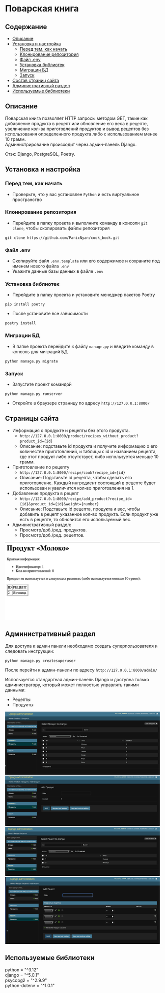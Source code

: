 # Поварская книга
## Содержание
* [Описание](#description)
* [Установка и настройка](#install)
  * [Перед тем, как начать](#install-python)
  * [Клонирование репозитория](#install-git)
  * [Файл .env](#install-env)
  * [Установка библиотек](#install-utils)
  * [Миграции БД](#install-migrations)
  * [Запуск](#install-start)
* [Состав страниц сайта](#pages)
* [Административный раздел](#adminpanel)
* [Используемые библиотеки](#utils)

<a name="description"></a>
## Описание
Поварская книга позволяет HTTP запросы методом GET, такие как добавление продукта в рецепт или обновление его веса в рецепте, увеличение кол-ва приготовлений продуктов и вывод рецептов без использования определенного продукта либо с использованием менее 10 грамм.\
Администрирование происходит через админ-панель Django.

Стэк: Django, PostgreSQL, Poetry.

<a name="install"></a>
## Установка и настройка
<a name="install-python"></a>
### Перед тем, как начать
* Проверьте, что у вас установлен `Python` и есть виртуальное пространство

<a name="install-git"></a>
### Клонирование репозитория
* Перейдите в папку проекта и выполните команду в консоли `git clone`, чтобы скопировать файлы репозитория
```
git clone https://github.com/PanicNyan/cook_book.git
```

<a name="install-env"></a>
### Файл .env
* Скопируйте файл `.env.template` или его содержимое и сохраните под именем нового файла `.env`
* Укажите данные базы данных в файле `.env`

<a name="install-utils"></a>
### Установка библиотек
* Перейдите в папку проекта и установите менеджер пакетов Poetry
```
pip install poetry
```
* После установите все зависимости
```
poetry install
```

<a name="install-migrations"></a>
### Миграции БД
* В папке проекта перейдите к файлу `manage.py` и введите команду в консоль для миграций БД 
```
python manage.py migrate
```

<a name="install-start"></a>
### Запуск
* Запустите проект командой
```
python manage.py runserver
```
* Откройте в браузере страницу по адресу `http://127.0.0.1:8000/`

<a name="pages"></a>
## Страницы сайта
* Информация о продукте и рецепты без этого продукта.
  * `http://127.0.0.1:8000/product/recipes_without_product?product_id={id}`
  * Описание: подставьте id продукта и получите информацию о его количестве приготовлений, и таблицы с id и названием рецепта, где этот продукт либо отсутствует, либо используется меньше 10 грамм.
* Приготовление по рецепту
  * `http://127.0.0.1:8000/recipe/cook?recipe_id={id}`
  * Описание: Подставьте id рецепта, чтобы сделать его приготовление. Каждый ингредиент состоящий в рецепте будет использован и увеличится кол-во приготовления на 1.
* Добавление продукта в рецепт
  * `http://127.0.0.1:8000/recipe/add_product?recipe_id={id}&product_id={id}&weight={number}`
  * Описание: Подставьте id рецепта, продукта и вес, чтобы добавить в рецепт указанное кол-во продукта. Если продукт уже есть в рецепте, то обновится его используемый вес.
* Административный раздел:
  * Просмотр/доб./ред. продуктов.
  * Просмотр/доб./ред. рецептов.

![Изображение](templates/info_product.png "Пример")

<a name="adminpanel"></a>
## Административный раздел
Для доступа к админ панели необходимо создать суперпользователя и следовать инструкции:
```
python manage.py createsuperuser
```
После перейти к админ-панели по адресу `http://127.0.0.1:8000/admin/`

Используется стандартная админ-панель Django и доступна только администратору, который может полностью управлять такими данными:
* Рецепты
* Продукты

![Изображение](templates/admin_product.png "Админ-панель продукта")
![Изображение](templates/admin_product_add.png "Админ-панель продукта, добавление")
![Изображение](templates/admin_recipe.png "Админ-панель рецепта")
![Изображение](templates/admin_recipe_add.png "Админ-панель рецепта добавление")

<a name="utils"></a>
## Используемые библиотеки
python = "^3.12"\
django = "^5.0.1"\
psycopg2 = "^2.9.9"\
python-dotenv = "^1.0.1"